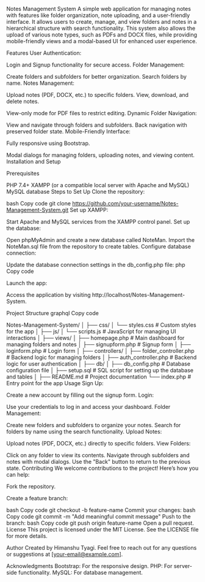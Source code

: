 Notes Management System
A simple web application for managing notes with features like folder organization, note uploading, and a user-friendly interface. It allows users to create, manage, and view folders and notes in a hierarchical structure with search functionality. This system also allows the upload of various note types, such as PDFs and DOCX files, while providing mobile-friendly views and a modal-based UI for enhanced user experience.

Features
User Authentication:

Login and Signup functionality for secure access.
Folder Management:

Create folders and subfolders for better organization.
Search folders by name.
Notes Management:

Upload notes (PDF, DOCX, etc.) to specific folders.
View, download, and delete notes.

View-only mode for PDF files to restrict editing.
Dynamic Folder Navigation:

View and navigate through folders and subfolders.
Back navigation with preserved folder state.
Mobile-Friendly Interface:

Fully responsive using Bootstrap.

Modal dialogs for managing folders, uploading notes, and viewing content.
Installation and Setup

Prerequisites

PHP 7.4+
XAMPP (or a compatible local server with Apache and MySQL)
MySQL database
Steps to Set Up
Clone the repository:

bash
Copy code
git clone https://github.com/your-username/Notes-Management-System.git
Set up XAMPP:

Start Apache and MySQL services from the XAMPP control panel.
Set up the database:

Open phpMyAdmin and create a new database called NoteMan.
Import the NoteMan.sql file from the repository to create tables.
Configure database connection:

Update the database connection settings in the db_config.php file:
php
Copy code

<?php
$host = 'localhost';
$username = 'root';
$password = '';
$database = 'NoteMan';
$pdo = new PDO("mysql:host=$host;dbname=$database", $username, $password);
?>

Launch the app:

Access the application by visiting http://localhost/Notes-Management-System.

Project Structure
graphql
Copy code



Notes-Management-System/
│
├── css/
│   └── styles.css          # Custom styles for the app
│
├── js/
│   └── scripts.js          # JavaScript for managing UI interactions
│
├── views/
│   ├── homepage.php        # Main dashboard for managing folders and notes
│   ├── signupform.php      # Signup form
│   ├── loginform.php       # Login form
│
├── controllers/
│   ├── folder_controller.php  # Backend logic for managing folders
│   ├── auth_controller.php    # Backend logic for user authentication
│
├── db/
│   ├── db_config.php       # Database configuration file
│   ├── setup.sql           # SQL script for setting up the database and tables
│
├── README.md               # Project documentation
└── index.php               # Entry point for the app
Usage
Sign Up:

Create a new account by filling out the signup form.
Login:

Use your credentials to log in and access your dashboard.
Folder Management:

Create new folders and subfolders to organize your notes.
Search for folders by name using the search functionality.
Upload Notes:

Upload notes (PDF, DOCX, etc.) directly to specific folders.
View Folders:

Click on any folder to view its contents. Navigate through subfolders and notes with modal dialogs.
Use the "Back" button to return to the previous state.
Contributing
We welcome contributions to the project! Here’s how you can help:

Fork the repository.

Create a feature branch:

bash
Copy code
git checkout -b feature-name
Commit your changes:
bash
Copy code
git commit -m "Add meaningful commit message"
Push to the branch:
bash
Copy code
git push origin feature-name
Open a pull request.
License
This project is licensed under the MIT License. See the LICENSE file for more details.

Author
Created by Himanshu Tyagi.
Feel free to reach out for any questions or suggestions at [your-email@example.com].

Acknowledgments
Bootstrap: For the responsive design.
PHP: For server-side functionality.
MySQL: For database management.
